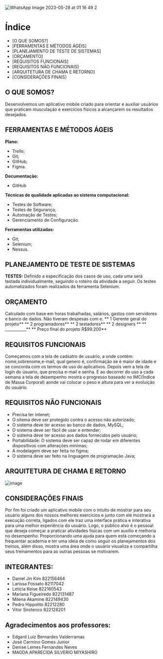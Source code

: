 ![WhatsApp Image 2023-05-28 at 01 16 49 2](https://github.com/Lafossato/Focus-Fit/assets/92603640/8a01865a-01fa-4e46-be9d-e93c251aa143)

# Índice
* [O QUE SOMOS?]
* [FERRAMENTAS E MÉTODOS ÁGEIS]
* [PLANEJAMENTO DE TESTE DE SISTEMAS]
* [ORÇAMENTO]
* [REQUISITOS FUNCIONAIS]
* [REQUISITOS NÃO FUNCIONAIS]
* [ARQUITETURA DE CHAMA E RETORNO]
* [CONSIDERAÇÕES FINAIS]

## O QUE SOMOS?

Desenvolvemos um aplicativo mobile criado para orientar e auxiliar usuários que praticam musculação e exercícios físicos a alcançarem os resultados desejados.

## FERRAMENTAS E MÉTODOS ÁGEIS
**Plano:**

- Trello;
- Git;
- GitHub;
- Figma.

**Documentação:**
- GitHub

**Técnicas de qualidade aplicadas ao sistema computacional:**

- Testes de Software;
- Testes de Segurança;
- Automação de Testes;
- Gerenciamento de Configuração.

**Ferramentas utilizadas:**

- Git;
- Selenium;
- Nessus.

## PLANEJAMENTO DE TESTE DE SISTEMAS
**TESTES:**
 Definido a especificação dos casos de uso, cada uma será testada individualmente, seguindo o roteiro da atividade a seguir.
Os testes automatizados foram realizados da ferramenta Selenium.

## ORÇAMENTO
Calculado com base em horas trabalhadas, salários, gastos com servidores e banco de dados. Não tiveram despesas com e.
                             ** 1 Gerente geral do projeto**
                              ** 2 programadores**
                              ** 2 testadores**
                             ** 2 designers ** 
                               ** ___________**
                           ** Preço final do projeto R$99.200**

## REQUISITOS FUNCIONAIS
 Começamos com a tela de cadsatro de usuário, a onde contém: nome,sobrenome,e-mail, qual genero é, confirmação se é maior de idade e se concorda com os termos de uso do aplicativos.
Depois vem a tela de login do úsuario, que precisa e-mail e senha. E ao decorrer do uso a cada semana a tela de desempenho mostra o progresso baseado no IMC(Índice de Massa Corporal) aonde vai colocar o peso e altura para ver a evoluição do usuário.

## REQUISITOS NÃO FUNCIONAIS
- Precisa ter intenet;
- O sitema deve ser protegido contra o acesso não autorizado;
- O sistema deve ter acesso ao banco de dados, MySQL;
- O sistema deve ser fácil de usar e entender;
- O sistema deve ter acesso aos dados fornecidos pelo usuário; 
- Portabilidade: O sistema deve ser capaz de rodar em diferentes dispositivos com alterações mínimas; 
- A modelagem deve ser feita no figma;
- O sistema deve ser feito na linguagem de programação Java;

## ARQUITETURA DE CHAMA E RETORNO
![image](https://github.com/Lafossato/Focus-Fit/assets/92603640/68e863af-4344-45e3-b014-f72e4e47a047)

## CONSIDERAÇÕES FINAIS
 Por fim foi criado um aplicativo mobile com o intuito de mostrar para seu usuário alguns dos nossos melhores exercícios e junto com ele mostrará a execução correta, ligados com ele traz uma interface prática e interativa para uma melhor experiência do usuário. Logo, o público alvo é o pessoal que deseja começar a praticar atividades físicas com um auxílio e melhoria no desempenho.
Proporcionando uma ajuda para quem está começando a frequentar academia e ter uma ideia de como seguir os planejamentos dos treinos, além disso, mostra uma área onde o usuário visualiza e compartilha seus treinamentos para as outras pessoas se motivarem.

## INTEGRANTES:
- Daniel Jin Kim 822156464
- Larissa Fossato 82117042
- Leticia Keise 822160543
- Mariana Figueiredo 822131487
- Milena Akamine 822149430
- Pedro Hippolito 82212280
- Vitor Sirotenco 822128201

## Agradecimentos aos professores:
- Edgard Luiz Bernardes Valderramas
- José Carmino Gomes Junior
- Denise Lemes Fernandes Neves
- MAGDA APARECIDA SILVERIO MIYASHIRO

